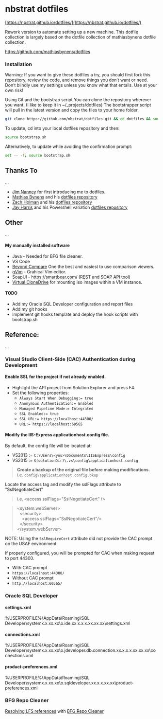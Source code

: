 # nbstrat dotfiles

[https://nbstrat.github.io/dotfiles/](https://nbstrat.github.io/dotfiles/)


Rework version to automate setting up a new machine. This dotfile collection is largely based on the dotfile collection of mathiasbynens dotfile collection. 

https://github.com/mathiasbynens/dotfiles 


### Installation
Warning: If you want to give these dotfiles a try, you should first fork this repository, review the code, and remove things you don’t want or need. Don’t blindly use my settings unless you know what that entails. Use at your own risk!

Using Git and the bootstrap script
You can clone the repository wherever you want. (I like to keep it in ~/_projects/dotfiles) The bootstrapper script will pull in the latest version and copy the files to your home folder.

```bash
git clone https://github.com/nbstrat/dotfiles.git && cd dotfiles && source bootstrap.sh
```
To update, cd into your local dotfiles repository and then:

```bash
source bootstrap.sh
```

Alternatively, to update while avoiding the confirmation prompt:

```bash
set -- -f; source bootstrap.sh
```



## Thanks To
...

* [Jim Nanney](https://github.com/jimnanney) for first introducing me to dotfiles.
* [Mathias Bynens](https://github.com/mathiasbynens) and his [dotfiles repository](https://github.com/mathiasbynens/dotfiles)
* [Zach Holman](https://github.com/holman) and his [dotfiles repository](https://github.com/holman/dotfiles)
* [Jay Harris](https://github.com/jayharris) and his Powershell variation [dotfiles repository](https://github.com/jayharris/dotfiles-windows)


## Other
...


#### My manually installed software 
* Java - Needed for BFG file cleaner.
* VS Code
* [Beyond Compare](https://www.scootersoftware.com/) One the best and easiest to use comparison viewers.  
* [gVim](https://www.vim.org/download.php) - Grahical Vim editor.
* SoapUI - https://smartbear.com/ (REST and SOAP API tool)
* [Virtual CloneDrive](https://www.elby.ch/en/products/vcd.html) for mounting iso images within a VM instance.



#### TODO

* Add my Oracle SQL Developer configuration and report files
* Add my git hooks
* Implement git hooks template and deploy the hook scripts with bootstrap.sh


## Reference:
...

### Visual Studio Client-Side (CAC) Authentication during Development

#### Enable SSL for the project if not already enabled.
  * Highlight the API project from Solution Explorer and press F4.
  * Set the following properties:
    * `Always Start When Debugging:= true`
    * `Anonymous Authentication:= Enabled`
    * `Managed Pipeline Mode:= Integrated`
    * `SSL Enabled:= true`
    * `SSL URL:= https://localhost:44300/`
    * `URL:= https://localhost:60565`

#### Modify the IIS-Express applicationhost.config file.

By default, the config file will be located at:  
  * VS2013 := `C:\Users\<you>\Documents\IISExpress\config`  
  * VS2015 := `$(solutionDir)\.vs\config\applicationhost.config`

>**Create a backup of the original file before making modifications.**  
>i.e. `config\applicationhost.config.bkup`

Locate the access tag and modify the sslFlags attribute to "SslNegotiateCert"
>i.e. &lt;access sslFlags="SslNegotiateCert" /&gt;

>  &lt;system.webServer&gt;  
>  &nbsp;&nbsp;&lt;security&gt;  
>  &nbsp;&nbsp;&nbsp;&nbsp;&lt;access sslFlags="SslNegotiateCert"/&gt;  
>  &nbsp;&nbsp;&lt;/security&gt;  
>  &lt;/system.webServer&gt;

NOTE: Using the `SslRequireCert` attribute did not provide the CAC prompt
on the USAF environment. 


If properly configured, you will be prompted for CAC when making request to port 44300.

* With CAC prompt  
* `https://localhost:44300/`  
* Without CAC prompt   
* `http://localhost:60565/`  


### Oracle SQL Developer

#### settings.xml
%USERPROFILE%\AppData\Roaming\SQL Developer\systemx.x.xx.xx\o.ide.xx.x.x.x.xx.xx.xx\settings.xml

#### connections.xml
%USERPROFILE%\AppData\Roaming\SQL Developer\systemx.x.xx.xx\o.jdeveloper.db.connection.xx.x.x.x.xx.xx.xx\connections.xml

#### product-preferences.xml
%USERPROFILE%\AppData\Roaming\SQL Developer\systemx.x.xx.xx\o.sqldeveloper.xx.x.x.xx.xx\product-preferences.xml


### BFG Repo Cleaner
[Resolving LFS references](github-error-GH0008.md) with [BFG Repo Cleaner](https://rtyley.github.io/bfg-repo-cleaner/) 
